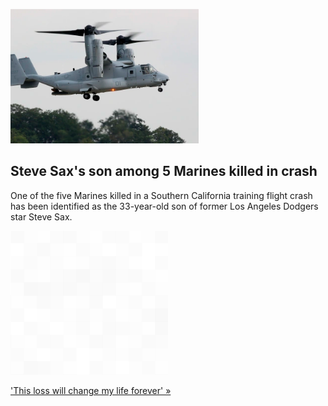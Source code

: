 
![Steve Sax's son among 5 Marines killed in crash](./20220611235907.png)
## Steve Sax's son among 5 Marines killed in crash

One of the five Marines killed in a Southern California training flight crash has been identified as the 33-year-old son of former Los Angeles Dodgers star Steve Sax.

![pic](../square_bg.png)

['This loss will change my life forever' »](https://www.yahoo.com/news/one-five-marines-killed-crash-175722989.html)
